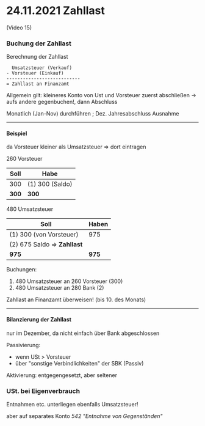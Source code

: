 # 24.11.2021 Zahllast

(Video 15)

### Buchung der Zahllast

Berechnung der Zahllast

```
  Umsatzsteuer (Verkauf)
- Vorsteuer (Einkauf)
---------------------------
= Zahllast an Finanzamt
```



Allgemein gilt: kleineres Konto von Ust und Vorsteuer zuerst abschließen -> aufs andere gegenbuchen!, dann Abschluss

Monatlich (Jan-Nov) durchführen ; Dez. Jahresabschluss Ausnahme

---

#### Beispiel

da Vorsteuer kleiner als Umsatzsteuer => dort eintragen	

260 Vorsteuer

| Soll    | Habe            |
| ------- | --------------- |
| 300     | (1) 300 (Saldo) |
| **300** | **300**         |

480 Umsatzsteuer

| Soll                          | Haben   |
| ----------------------------- | ------- |
| (1) 300 (von Vorsteuer)       | 975     |
| (2) 675 Saldo => **Zahllast** |         |
| **975**                       | **975** |

Buchungen:

1. 480 Umsatzsteuer an 260 Vorsteuer (300)
2. 480 Umsatzsteuer an 280 Bank (2)

Zahllast an Finanzamt überweisen! (bis 10. des Monats)

---



#### Bilanzierung der Zahllast

nur im Dezember, da nicht einfach über Bank abgeschlossen

Passivierung: 

-  wenn USt > Vorsteuer
- über "sonstige Verbindlichkeiten" der SBK (Passiv)

Aktivierung: entgegengesetzt, aber seltener



### USt. bei Eigenverbrauch

Entnahmen etc. unterliegen ebenfalls Umsatzsteuer!

aber auf separates Konto *542 "Entnahme von Gegenständen"*



